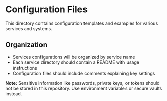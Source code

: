 # Configuration Files

This directory contains configuration templates and examples for various services and systems.

## Organization

- Services configurations will be organized by service name
- Each service directory should contain a README with usage instructions
- Configuration files should include comments explaining key settings

**Note:** Sensitive information like passwords, private keys, or tokens should not be stored in this repository. Use environment variables or secure vaults instead. 